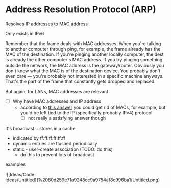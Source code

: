 # Address Resolution Protocol (ARP)

Resolves IP addresses to MAC address

Only exists in IPv6

Remember that the frame deals with MAC addresses. When you're talking to another computer through ping, for example, the frame already has the MAC of the destination. If you're pinging another locally computer, the dest is already the other computer's MAC address. If you try pinging something outside the network, the MAC address is the gateway/router. Obviously you don't know what the MAC is of the destination device. You probably don't even care — you're probably not interested in a specific machine anyways. That's the part of the frame that constantly gets dropped and replaced.

But again, for LANs, MAC addresses are relevant

- [ ]  Why have MAC addresses and IP address
    - according to [this answer](https://networkengineering.stackexchange.com/a/3334) you could get rid of MACs, for example, but you'd be left tied to the IP (specifically probably IPv4) protocol
        - [ ]  not really a satisfying answer though

It's broadcast... stores in a cache

- indicated by ff:ff:ff:ff:ff:ff
- dynamic entries are flushed periodically
- static - user-create association (TODO: do this)
    - do this to prevent lots of broadcast
    

examples

![[Ideas/Code Ideas/Untitled]]%2080d259e71a9248cc9a9754af8c996ba1/Untitled.png)